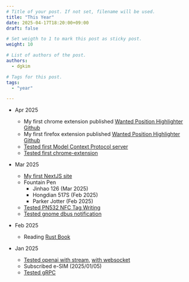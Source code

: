```yaml
---
# Title of your post. If not set, filename will be used.
title: "This Year"
date: 2025-04-17T18:20:00+09:00
draft: false

# Set weigth to 1 to mark this post as sticky post.
weight: 10

# List of authors of the post.
authors:
  - dgkim

# Tags for this post.
tags:
  - "year"

---
```


- Apr 2025
  - My first chrome extension published [Wanted Position Highlighter](https://chromewebstore.google.com/detail/wanted-position-highlight/kcmcgpefhbkkgimhdaffeimikhcmieon) [Github](https://github.com/dgkimnet/wanted-filter-extension)
  - My first firefox extension published [Wanted Position Highlighter](https://addons.mozilla.org/en-US/firefox/addon/wanted-position-highlighter/) [Github](https://github.com/dgkimnet/wanted-filter-extension)
  - [Tested first Model Context Protocol server](https://github.com/deokgonkim/example/tree/main/mcp/first)
  - [Tested first chrome-extension](https://github.com/deokgonkim/example/tree/main/chrome-extension/wanted-filter-extension)

- Mar 2025
  - [My first NextJS site](https://next.dgkim.net/)
  - Fountain Pen
    - Jinhao 126 (Mar 2025)
    - Hongdian 517S (Feb 2025)
    - Parker Jotter (Feb 2025)
  - [Tested PN532 NFC Tag Writing](https://github.com/deokgonkim/example/blob/main/arduino/pn532_url/pn532_url.ino)
  - [Tested gnome dbus notification](https://github.com/deokgonkim/example/blob/main/gnome/gjs/dbus-test/notification-and-launch.gjs)

- Feb 2025
  - Reading [Rust Book](https://doc.rust-lang.org/book/)

- Jan 2025
  - [Tested openai with stream](https://github.com/deokgonkim/example/tree/main/openai/streaming), [with websocket](https://github.com/deokgonkim/example/tree/main/openai/streaming-websocket)
  - Subscribed e-SIM (2025/01/05)
  - [Tested gRPC](https://github.com/deokgonkim/example/tree/main/helloworld/grpc)
